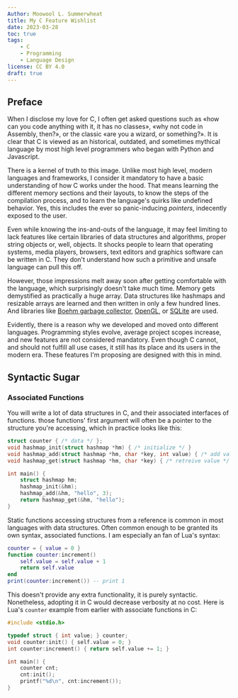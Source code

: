 ```yaml
---
Author: Moowool L. Summerwheat
title: My C Feature Wishlist
date: 2023-03-28
toc: true
tags:
    - C
    - Programming
    - Language Design
license: CC BY 4.0
draft: true
---
```


## Preface

When I disclose my love for C, I often get asked questions such as «how can you code anything with it, it has no classes», «why not code in Assembly, then?», or the classic «are you a wizard, or something?». It is clear that C is viewed as an historical, outdated, and sometimes mythical language by most high level programmers who began with Python and Javascript.

There is a kernel of truth to this image. Unlike most high level, modern languages and frameworks, I consider it mandatory to have a basic understanding of how C works under the hood. That means learning the different memory sections and their layouts, to know the steps of the compilation process, and to learn the language's quirks like undefined behavior. Yes, this includes the ever so panic-inducing *pointers*, indecently exposed to the user.

Even while knowing the ins-and-outs of the language, it may feel limiting to lack features like certain libraries of data structures and algorithms, proper string objects or, well, objects. It shocks people to learn that operating systems, media players, browsers, text editors and graphics software can be written in C. They don't understand how such a primitive and unsafe language can pull this off.

However, those impressions melt away soon after getting comfortable with the language, which surprisingly doesn't take much time. Memory gets demystified as practically a huge array. Data structures like hashmaps and resizable arrays are learned and then written in only a few hundred lines. And libraries like [Boehm garbage collector](https://www.hboehm.info/gc/index.html), [OpenGL](https://www.opengl.org/), or [SQLite](https://www.sqlite.org/index.html) are used.

Evidently, there is a reason why we developed and moved onto different languages. Programming styles evolve, average project scopes increase, and new features are not considered mandatory. Even though C cannot, and should not fulfill all use cases, it still has its place and its users in the modern era. These features I'm proposing are designed with this in mind.

## Syntactic Sugar

### Associated Functions

You will write a lot of data structures in C, and their associated interfaces of functions. those functions' first argument will often be a pointer to the structure you're accessing, which in practice looks like this:
```c
struct counter { /* data */ };
void hashmap_init(struct hashmap *hm) { /* initialize */ }
void hashmap_add(struct hashmap *hm, char *key, int value) { /* add value */ }
void hashmap_get(struct hashmap *hm, char *key) { /* retreive value */ }

int main() {
	struct hashmap hm;
	hashmap_init(&hm);
	hashmap_add(&hm, "hello", 3);
	return hashmap_get(&hm, "hello");
}
```
Static functions accessing structures from a reference is common in most languages with data structures. Often common enough to be granted its own syntax, associated functions. I am especially an fan of Lua's syntax:
```lua
counter = { value = 0 }
function counter:increment()
	self.value = self.value + 1
	return self.value
end
print(counter:increment()) -- print 1
```
This doesn't provide any extra functionality, it is purely syntactic. Nonetheless, adopting it in C would decrease verbosity at no cost. Here is Lua's `counter` example from earlier with associate functions in C:
```c
#include <stdio.h>

typedef struct { int value; } counter;
void counter:init() { self.value = 0; }
int counter:increment() { return self.value += 1; }

int main() {
	counter cnt;
	cnt:init();
	printf("%d\n", cnt:increment());
}
```
